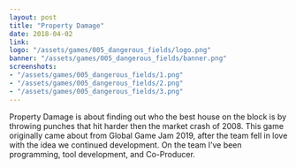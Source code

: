 ```yaml
---
layout: post
title: "Property Damage"
date: 2018-04-02
link: 
logo: "/assets/games/005_dangerous_fields/logo.png"
banner: "/assets/games/005_dangerous_fields/banner.png"
screenshots:
- "/assets/games/005_dangerous_fields/1.png"
- "/assets/games/005_dangerous_fields/2.png"
- "/assets/games/005_dangerous_fields/3.png"
---
```


Property Damage is about finding out who the best house on the block is by throwing punches that hit harder then the market crash of 2008. This game originally came about from Global Game Jam 2019, after the team fell in love with the idea we continued development. 
On the team I’ve been programming, tool development, and Co-Producer. 
